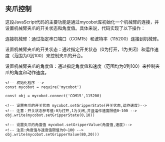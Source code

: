 ## 夹爪控制
这段JavaScript代码的主要功能是通过mycobot库初始化一个机械臂的连接，并设置机械臂夹爪的开关状态和角度值。具体来说，代码实现了以下操作：

连接机械臂：通过指定串口端口（COM15）和波特率（115200）连接到机械臂。

设置机械臂夹爪的开关状态：通过指定开关状态（0为打开，1为关闭）和运作速度（范围为0到100）来控制夹爪的开合。

设置机械臂夹爪的角度值：通过指定角度值和速度（范围均为0到100）来控制夹爪的角度和动作速度。
```
<!-- 初始化程序 -->
const mycobot = require('mycobot')

const obj = mycobot.connect('COM15',115200)

<!-- 设置夹爪的开关状态 mycobot.setGripperState(开关状态,运作速度)-->
<!-- 注意：开关状态参考值:0为打开,1为关闭,并且运作速度限值0~100 -->
obj.write(mycobot.setGripperState(0,10))

<!-- 设置夹爪的角度值 mycobot.setGripperValue(角度值,速度)-->
<!-- 注意:角度值与速度值限值为0~100 -->
obj.write(mycobot.setGripperValue(80,20)))
```